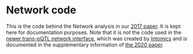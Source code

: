 # Network code

This is the code behind the Network analysis in our <u><a href='http://dx.plos.org/10.1371/journal.pgen.1006706'>2017 paper</a></u>. It is kept here for documentation purposes. Note that it is <i>not</i> the code used in the <u><a href='http://www.scallop-consortium.com/scallop_pathways/'>newer trans-pQTL network interface</a></u>, which was created by <u><a href='https://www.intomics.com/'>Intomics</a></u> and is documented in the supplementary information of <u><a href='https://www.biorxiv.org/content/10.1101/2020.04.03.023804v1'>the 2020 paper</a></u>.

